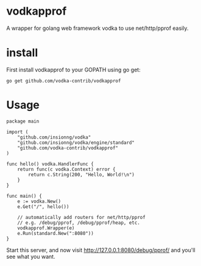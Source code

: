 # vodkapprof
A wrapper for golang web framework vodka to use net/http/pprof easily.
# install
First install vodkapprof to your GOPATH using go get:
```
go get github.com/vodka-contrib/vodkapprof
```
# Usage
```
package main

import (
    "github.com/insionng/vodka"
    "github.com/insionng/vodka/engine/standard"
    "github.com/vodka-contrib/vodkapprof"
)

func hello() vodka.HandlerFunc {
	return func(c vodka.Context) error {
		return c.String(200, "Hello, World!\n")
	}
}

func main() {
    e := vodka.New()
    e.Get("/", hello())

    // automatically add routers for net/http/pprof
    // e.g. /debug/pprof, /debug/pprof/heap, etc.
    vodkapprof.Wrapper(e)
    e.Run(standard.New(":8080"))
}
```
Start this server, and now visit http://127.0.0.1:8080/debug/pprof/ and you'll see what you want.




